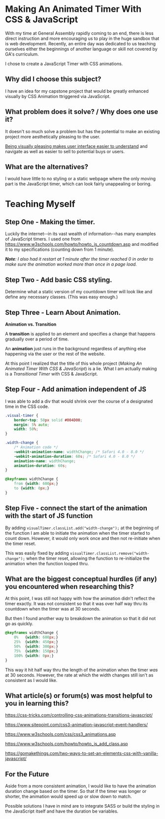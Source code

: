 # Making An Animated Timer With CSS & JavaScript
With my time at General Assembly rapidly coming to an end, there is less direct instruction and more encouraging us to play in the huge sandbox that is web development. Recently, an entire day was dedicated to us teaching ourselves either the beginnings of another language or skill not covered by GA's curriculum.

I chose to create a JavaScript Timer with CSS animations.

## Why did I choose this subject?
I have an idea for my capstone project that would be greatly enhanced visually by CSS Animation ttriggered via JavaScript.

## What problem does it solve? / Why does one use it?
It doesn't so much solve a problem but has the potential to make an existing project more aesthetically pleasing to the user.

<a href="https://dev.to/nzonnenberg/basic-color-theory-for-web-developers-15a0">Being visually pleasing makes user interface easier to understand</a> and navigate as well as easier to sell to potential buys or users.

## What are the alternatives?
I would have little to no styling or a static webpage where the only moving part is the JavaScript timer, which can look fairly unappealing or boring.


# Teaching Myself

## Step One - Making the timer.
Luckily the internet--in its vast wealth of information--has many examples of JavaScript timers. I used one from https://www.w3schools.com/howto/howto_js_countdown.asp and modified it to my specifications (counting down from 1 minute).

_**Note**: I also had it restart at 1 minute after the timer reached 0 in order to make sure the animation worked more than once in a page load._

## Step Two - Add basic CSS styling.
Determine what a static version of my countdown timer will look like and define any necessary classes. (This was easy enough.)

## Step Three - Learn About Animation.
**Animation vs. Transition**

A **transition** is applied to an element and specifies a change that happens gradually over a period of time.

An **animation** just runs in the background regardless of anything else happening via the user or the rest of the website.

At this point I realized that the title of this whole project (_Making An Animated Timer With CSS & JavaScript_) is a lie. What I am actually making is a _Transitional Timer_ with CSS & JavaScript.

## Step Four - Add animation independent of JS
I was able to add a div that would shrink over the course of a designated time in the CSS code.

```css
.visual-timer {
    border-top: 50px solid #004D00;
    margin: 5% auto;
    width: 50%;
}

.width-change {
    /* Animation code */
    -webkit-animation-name: widthChange; /* Safari 4.0 - 8.0 */
    -webkit-animation-duration: 60s; /* Safari 4.0 - 8.0 */
    animation-name: widthChange;
    animation-duration: 60s;
}

@keyframes widthChange {
    from {width: 600px;}
    to {width: 0px;}
}
```

## Step Five - connect the start of the animation with the start of JS function
By adding  `visualTimer.classList.add("width-change");`  at the beginning of the function I am able to initiate the animation when the timer started to count down. However, it would only work once and then not re-initiate when the timer reset.

This was easily fixed by adding  `visualTimer.classList.remove("width-change");`  when the timer reset, allowing the function to re-initialize the animation when the function looped thru.

## What are the biggest conceptual hurdles (if any) you encountered when researching this?
At this point, I was still not happy with how the animation didn't reflect the timer exactly. It was not consistent so that it was over half way thru its countdown when the timer was at 30 seconds.

But then I found another way to breakdown the animation so that it did not go as quickly.

```css
@keyframes widthChange {
    0%   {width: 600px;}
    25%  {width: 450px;}
    50%  {width: 300px;}
    75%  {width: 150px;}
    100% {width: 0px;}
}
```

This way it hit half way thru the length of the animation when the timer _was_ at 30 seconds. However, the rate at which the width changes still isn't as consistent as I would like.

## What article(s) or forum(s) was most helpful to you in learning this?

https://css-tricks.com/controlling-css-animations-transitions-javascript/

https://www.sitepoint.com/css3-animation-javascript-event-handlers/

https://www.w3schools.com/css/css3_animations.asp

https://www.w3schools.com/howto/howto_js_add_class.asp

https://gomakethings.com/two-ways-to-set-an-elements-css-with-vanilla-javascript/

## For the Future
Aside from a more consistent animation, I would like to have the animation duration change based on the timer. So that if the timer was longer or shorter, the animation would speed up or slow down to match.

Possible solutions I have in mind are to integrate SASS or build the styling in the JavaScript itself and have the duration be variables.